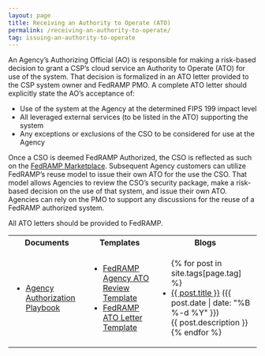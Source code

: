 ```yaml
---
layout: page
title: Receiving an Authority to Operate (ATO)
permalink: /receiving-an-authority-to-operate/
tag: issuing-an-authority-to-operate
---
```

<p>An Agency’s Authorizing Official (AO) is responsible for making a risk-based decision to grant a CSP’s cloud service an Authority to Operate (ATO) for use of the system. That decision is formalized in an ATO letter provided to the CSP system owner and FedRAMP PMO. A complete ATO letter should explicitly state the AO’s acceptance of:</p>
<ul>
<li>Use of the system at the Agency at the determined FIPS 199 impact level </li>
<li>All leveraged external services (to be listed in the ATO) supporting the system</li>
<li>Any exceptions or exclusions of the CSO to be considered for use at the Agency</li>
</ul>
<p>Once a CSO is deemed FedRAMP Authorized, the CSO is reflected as such on the <a href="https://marketplace.fedramp.gov/">FedRAMP Marketplace</a>. Subsequent Agency customers can utilize FedRAMP’s reuse model to issue their own ATO for the use the CSO. That model allows Agencies to review the CSO’s security package, make a risk-based decision on the use of that system, and issue their own ATO. Agencies can rely on the PMO to support any discussions for the reuse of a FedRAMP authorized system. </p>
<p>All ATO letters should be provided to FedRAMP. </p>

<table>
<tr>
<th>Documents</th>
<th>Templates</th>
<th>Blogs</th>
</tr>
<td>
<ul>
<li><a href="{{site.baseurl}}/assets/resources/documents/Agency_Authorization_Playbook.pdf">Agency Authorization Playbook</a></li>
</ul>
</td>
<td>
<ul>
<li><a href="{{site.baseurl}}/assets/resources/templates/Agency-ATO-Report-Template-Version.pdf">FedRAMP Agency ATO Review Template</a></li>	
<li><a href="{{site.baseurl}}/assets/resources/templates/FedRAMP-ATO-Letter-Template.docx">FedRAMP ATO Letter Template</a></li>
</ul>
</td>
<td>
<ul>
{% for post in site.tags[page.tag] %}
  <li><a href="{{ post.url }}">{{ post.title }}</a> ({{ post.date | date: "%B %-d %Y" }})<br>
    {{ post.description }}
  </li>
{% endfor %}
</ul>
</td>
